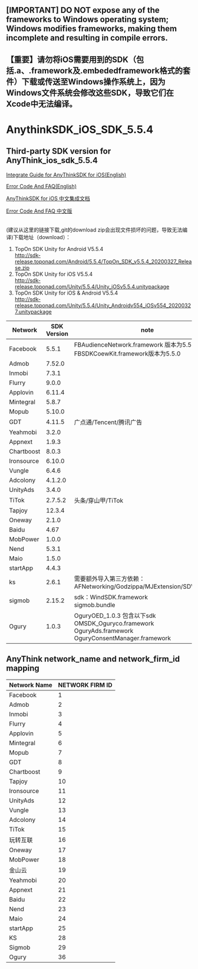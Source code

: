 ## [IMPORTANT] DO NOT expose any of the frameworks to Windows operating system; Windows modifies frameworks, making them incomplete and resulting in compile errors.
## 【重要】请勿将iOS需要用到的SDK（包括.a、.framework及.embededframework格式的套件）下载或传送至Windows操作系统上，因为Windows文件系统会修改这些SDK，导致它们在Xcode中无法编译。
# AnythinkSDK_iOS_SDK_5.5.4
## Third-party SDK version for AnyThink_ios_sdk_5.5.4

[Integrate Guide for AnyThinkSDK for iOS(English)](iOS_Doc_EN/iOS_Integration_Guide.md)

[Error Code And FAQ(English)](iOS_Doc_EN/Error_Code_and_FAQ.md)

[AnyThinkSDK for iOS 中文集成文档](iOS_Doc_CHN/iOS_Integration_Guide.md)

[Error Code And FAQ 中文版](iOS_Doc_CHN/Error_Code_and_FAQ.md)

<br>
(建议从这里的链接下载,git的download zip会出现文件损坏的问题，导致无法编译)下载地址（download）：<br>

1. TopOn SDK Unity for Android V5.5.4  
http://sdk-release.toponad.com/Android/5.5.4/TopOn_SDK_v5.5.4_20200327_Release.zip  <br>
2. TopOn SDK Unity for iOS  V5.5.4  
http://sdk-release.toponad.com/Unity/5.5.4/Unity_iOSv5.5.4.unitypackage  <br>
3. TopOn SDK Unity for iOS & Android  V5.5.4  
http://sdk-release.toponad.com/Unity/5.5.4/Unity_Androidv554_iOSv554_20200327.unitypackage <br>



| Network | SDK Version | note |
|---|---|---|
| Facebook | 5.5.1 |FBAudienceNetwork.framework 版本为5.5.1<br>FBSDKCoewKit.framework版本为5.5.0|
| Admob | 7.52.0 ||
| Inmobi | 7.3.1 ||
| Flurry | 9.0.0 ||
| Applovin | 6.11.4 ||
| Mintegral | 5.8.7 ||
| Mopub | 5.10.0 ||
| GDT | 4.11.5 |广点通/Tencent/腾讯广告|
| Yeahmobi | 3.2.0 ||
| Appnext | 1.9.3 ||
| Chartboost | 8.0.3 ||
| Ironsource | 6.10.0 ||
| Vungle | 6.4.6 ||
| Adcolony | 4.1.2.0 ||
| UnityAds | 3.4.0 ||
| TiTok | 2.7.5.2 |头条/穿山甲/TiTok|
| Tapjoy | 12.3.4 ||
| Oneway | 2.1.0 ||
| Baidu | 4.67 ||
| MobPower | 1.0.0 ||
| Nend | 5.3.1 ||
| Maio | 1.5.0 ||
| startApp | 4.4.3 ||
| ks | 2.6.1 |需要额外导入第三方依赖：<br> AFNetworking/Godzippa/MJExtension/SDWebImage|
| sigmob | 2.15.2 |sdk：WindSDK.framework <br>sigmob.bundle|
| Ogury | 1.0.3 |OguryOED_1.0.3 包含以下sdk<br>OMSDK_Oguryco.framework<br>OguryAds.framework<br>OguryConsentManager.framework|


## AnyThink network_name and network_firm_id mapping

| Network Name| NETWORK FIRM ID|
|---|---|
|Facebook | 1 |
|Admob | 2 |
|Inmobi | 3 | 
|Flurry| 4 | 
|Applovin| 5 | 
|Mintegral | 6 |
|Mopub | 7 |
|GDT | 8|
|Chartboost | 9| 
|Tapjoy | 10 |
|Ironsource | 11|
|UnityAds | 12 |
|Vungle | 13 | 
|Adcolony | 14 | 
|TiTok|15|
|玩转互联 | 16 |
|Oneway|17|
|MobPower | 18 |
|金山云 | 19 |
|Yeahmobi|20|
|Appnext|21|
|Baidu|22|
|Nend|23|
|Maio|24|
|startApp|25|
|KS|28|
|Sigmob|29|
|Ogury|36|

